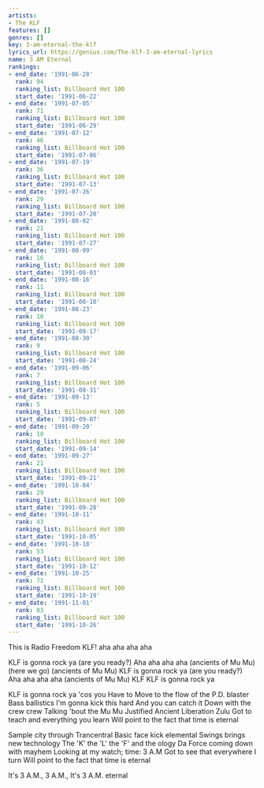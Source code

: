 ```yaml
---
artists:
- The KLF
features: []
genres: []
key: 3-am-eternal-the-klf
lyrics_url: https://genius.com/The-klf-3-am-eternal-lyrics
name: 3 AM Eternal
rankings:
- end_date: '1991-06-28'
  rank: 94
  ranking_list: Billboard Hot 100
  start_date: '1991-06-22'
- end_date: '1991-07-05'
  rank: 71
  ranking_list: Billboard Hot 100
  start_date: '1991-06-29'
- end_date: '1991-07-12'
  rank: 46
  ranking_list: Billboard Hot 100
  start_date: '1991-07-06'
- end_date: '1991-07-19'
  rank: 36
  ranking_list: Billboard Hot 100
  start_date: '1991-07-13'
- end_date: '1991-07-26'
  rank: 29
  ranking_list: Billboard Hot 100
  start_date: '1991-07-20'
- end_date: '1991-08-02'
  rank: 21
  ranking_list: Billboard Hot 100
  start_date: '1991-07-27'
- end_date: '1991-08-09'
  rank: 16
  ranking_list: Billboard Hot 100
  start_date: '1991-08-03'
- end_date: '1991-08-16'
  rank: 11
  ranking_list: Billboard Hot 100
  start_date: '1991-08-10'
- end_date: '1991-08-23'
  rank: 10
  ranking_list: Billboard Hot 100
  start_date: '1991-08-17'
- end_date: '1991-08-30'
  rank: 9
  ranking_list: Billboard Hot 100
  start_date: '1991-08-24'
- end_date: '1991-09-06'
  rank: 7
  ranking_list: Billboard Hot 100
  start_date: '1991-08-31'
- end_date: '1991-09-13'
  rank: 5
  ranking_list: Billboard Hot 100
  start_date: '1991-09-07'
- end_date: '1991-09-20'
  rank: 10
  ranking_list: Billboard Hot 100
  start_date: '1991-09-14'
- end_date: '1991-09-27'
  rank: 21
  ranking_list: Billboard Hot 100
  start_date: '1991-09-21'
- end_date: '1991-10-04'
  rank: 29
  ranking_list: Billboard Hot 100
  start_date: '1991-09-28'
- end_date: '1991-10-11'
  rank: 43
  ranking_list: Billboard Hot 100
  start_date: '1991-10-05'
- end_date: '1991-10-18'
  rank: 53
  ranking_list: Billboard Hot 100
  start_date: '1991-10-12'
- end_date: '1991-10-25'
  rank: 71
  ranking_list: Billboard Hot 100
  start_date: '1991-10-19'
- end_date: '1991-11-01'
  rank: 83
  ranking_list: Billboard Hot 100
  start_date: '1991-10-26'
---
```

This is Radio Freedom
KLF! aha aha aha aha

KLF is gonna rock ya
(are you ready?)
Aha aha aha aha
(ancients of Mu Mu)
(here we go)
(ancients of Mu Mu)
KLF is gonna rock ya
(are you ready?)
Aha aha aha aha
(ancients of Mu Mu)
KLF KLF is gonna rock ya

KLF is gonna rock ya 'cos you
Have to
Move to the flow of the P.D. blaster
Bass ballistics
I'm gonna kick this hard
And you can catch it
Down with the crew crew
Talking 'bout the Mu Mu
Justified Ancient Liberation Zulu
Got to teach and everything you learn
Will point to the fact that time is eternal

Sample city through Trancentral
Basic face kick elemental
Swings brings new technology
The 'K' the 'L' the 'F' and the ology
Da Force coming down with mayhem
Looking at my watch; time: 3 A.M
Got to see that everywhere I turn
Will point to the fact that time is eternal

It's 3 A.M., 3 A.M., It's 3 A.M. eternal

